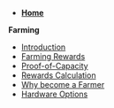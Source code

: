 - [**Home**](@threefold_home)

**Farming**

- [Introduction](farming_intro)
- [Farming Rewards](farming_reward)
- [Proof-of-Capacity](proof_of_capacity)
- [Rewards Calculation](farming_calculator)
- [Why become a Farmer](why_farming)
- [Hardware Options](farming_hardware_overview)
<!-- - [Certified Farming](certified_farming) -->



<!-- - [Planet Positive Farming](@lanet_positive_farming) -->